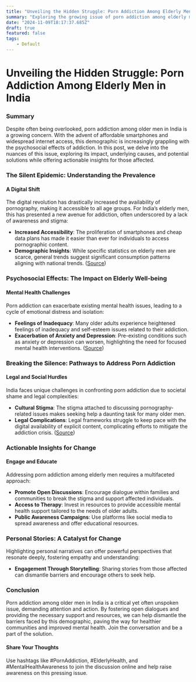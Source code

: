 ```yaml
---
title: "Unveiling the Hidden Struggle: Porn Addiction Among Elderly Men in India"
summary: "Exploring the growing issue of porn addiction among elderly men in India, highlighting its impacts and suggesting actionable insights for change."
date: "2024-11-09T18:17:37.685Z"
draft: true
featured: false
tags:
    - Default
---
```


# Unveiling the Hidden Struggle: Porn Addiction Among Elderly Men in India

### Summary
Despite often being overlooked, porn addiction among older men in India is a growing concern. With the advent of affordable smartphones and widespread internet access, this demographic is increasingly grappling with the psychosocial effects of addiction. In this post, we delve into the nuances of this issue, exploring its impact, underlying causes, and potential solutions while offering actionable insights for those affected.

### The Silent Epidemic: Understanding the Prevalence

#### A Digital Shift
The digital revolution has drastically increased the availability of pornography, making it accessible to all age groups. For India’s elderly men, this has presented a new avenue for addiction, often underscored by a lack of awareness and stigma:

- **Increased Accessibility**: The proliferation of smartphones and cheap data plans has made it easier than ever for individuals to access pornographic content.
- **Demographic Insights**: While specific statistics on elderly men are scarce, general trends suggest significant consumption patterns aligning with national trends. ([Source](https://www.allohealth.care/healthfeed/porn-addiction/porn-addiction-in-india))

### Psychosocial Effects: The Impact on Elderly Well-being

#### Mental Health Challenges
Porn addiction can exacerbate existing mental health issues, leading to a cycle of emotional distress and isolation:

- **Feelings of Inadequacy**: Many older adults experience heightened feelings of inadequacy and self-esteem issues related to their addiction.
- **Exacerbation of Anxiety and Depression**: Pre-existing conditions such as anxiety or depression can worsen, highlighting the need for focused mental health interventions. ([Source](https://www.lifetimedaily.com/behavioral-addictions-in-older-adults/))

### Breaking the Silence: Pathways to Address Porn Addiction

#### Legal and Social Hurdles
India faces unique challenges in confronting porn addiction due to societal shame and legal complexities:

- **Cultural Stigma**: The stigma attached to discussing pornography-related issues makes seeking help a daunting task for many older men.
- **Legal Complications**: Legal frameworks struggle to keep pace with the digital availability of explicit content, complicating efforts to mitigate the addiction crisis. ([Source](https://www.freepressjournal.in))

### Actionable Insights for Change

#### Engage and Educate
Addressing porn addiction among elderly men requires a multifaceted approach:

- **Promote Open Discussions**: Encourage dialogue within families and communities to break the stigma and support affected individuals.
- **Access to Therapy**: Invest in resources to provide accessible mental health support tailored to the needs of older adults.
- **Public Awareness Campaigns**: Use platforms like social media to spread awareness and offer educational resources. 

### Personal Stories: A Catalyst for Change

Highlighting personal narratives can offer powerful perspectives that resonate deeply, fostering empathy and understanding:

- **Engagement Through Storytelling**: Sharing stories from those affected can dismantle barriers and encourage others to seek help.

### Conclusion
Porn addiction among older men in India is a critical yet often unspoken issue, demanding attention and action. By fostering open dialogues and providing the necessary support and resources, we can help dismantle the barriers faced by this demographic, paving the way for healthier communities and improved mental health. Join the conversation and be a part of the solution.

#### Share Your Thoughts
Use hashtags like #PornAddiction, #ElderlyHealth, and #MentalHealthAwareness to join the discussion online and help raise awareness on this pressing issue.
